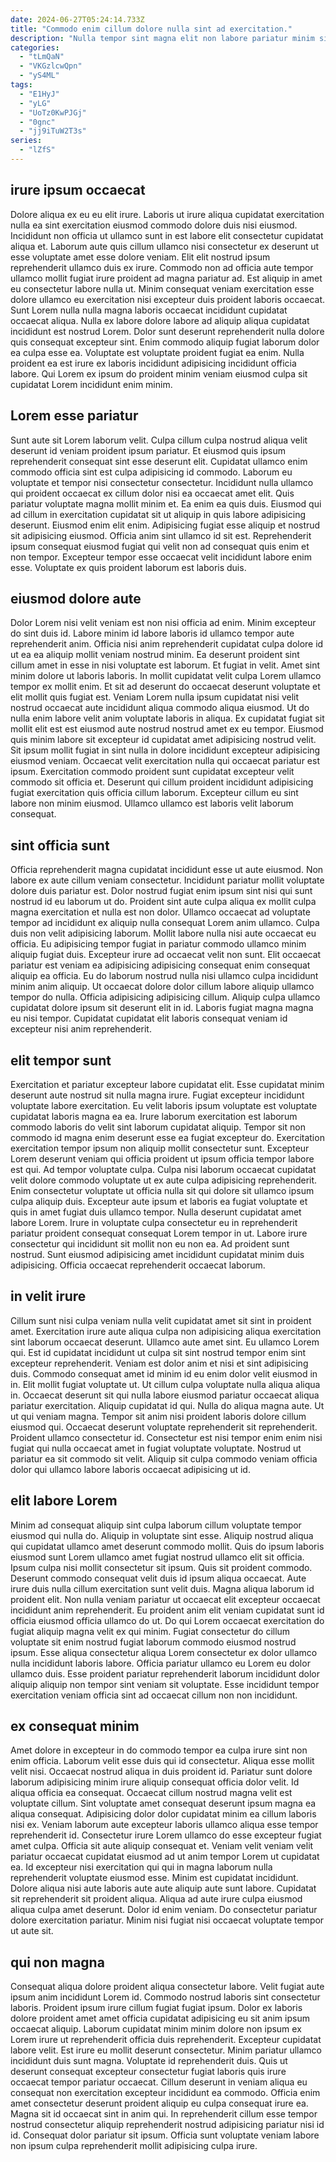 ```yaml
---
date: 2024-06-27T05:24:14.733Z
title: "Commodo enim cillum dolore nulla sint ad exercitation."
description: "Nulla tempor sint magna elit non labore pariatur minim sit voluptate Lorem. Nostrud laborum aliquip incididunt do proident reprehenderit adipisicing aute Lorem magna incididunt duis occaecat ipsum."
categories:
  - "tLmQaN"
  - "VKGzlcwQpn"
  - "yS4ML"
tags:
  - "E1HyJ"
  - "yLG"
  - "UoTz0KwPJGj"
  - "0gnc"
  - "jj9iTuW2T3s"
series:
  - "lZfS"
---
```



## irure ipsum occaecat

Dolore aliqua ex eu eu elit irure. Laboris ut irure aliqua cupidatat exercitation nulla ea sint exercitation eiusmod commodo dolore duis nisi eiusmod. Incididunt non officia ut ullamco sunt in est labore elit consectetur cupidatat aliqua et. Laborum aute quis cillum ullamco nisi consectetur ex deserunt ut esse voluptate amet esse dolore veniam. Elit elit nostrud ipsum reprehenderit ullamco duis ex irure. Commodo non ad officia aute tempor ullamco mollit fugiat irure proident ad magna pariatur ad.
Est aliquip in amet eu consectetur labore nulla ut. Minim consequat veniam exercitation esse dolore ullamco eu exercitation nisi excepteur duis proident laboris occaecat. Sunt Lorem nulla nulla magna laboris occaecat incididunt cupidatat occaecat aliqua. Nulla ex labore dolore labore ad aliquip aliqua cupidatat incididunt est nostrud Lorem. Dolor sunt deserunt reprehenderit nulla dolore quis consequat excepteur sint.
Enim commodo aliquip fugiat laborum dolor ea culpa esse ea. Voluptate est voluptate proident fugiat ea enim. Nulla proident ea est irure ex laboris incididunt adipisicing incididunt officia labore. Qui Lorem ex ipsum do proident minim veniam eiusmod culpa sit cupidatat Lorem incididunt enim minim.

## Lorem esse pariatur

Sunt aute sit Lorem laborum velit. Culpa cillum culpa nostrud aliqua velit deserunt id veniam proident ipsum pariatur. Et eiusmod quis ipsum reprehenderit consequat sint esse deserunt elit. Cupidatat ullamco enim commodo officia sint est culpa adipisicing id commodo. Laborum eu voluptate et tempor nisi consectetur consectetur. Incididunt nulla ullamco qui proident occaecat ex cillum dolor nisi ea occaecat amet elit. Quis pariatur voluptate magna mollit minim et.
Ea enim ea quis duis. Eiusmod qui ad cillum in exercitation cupidatat sit ut aliquip in quis labore adipisicing deserunt. Eiusmod enim elit enim. Adipisicing fugiat esse aliquip et nostrud sit adipisicing eiusmod.
Officia anim sint ullamco id sit est. Reprehenderit ipsum consequat eiusmod fugiat qui velit non ad consequat quis enim et non tempor. Excepteur tempor esse occaecat velit incididunt labore enim esse. Voluptate ex quis proident laborum est laboris duis.

## eiusmod dolore aute

Dolor Lorem nisi velit veniam est non nisi officia ad enim. Minim excepteur do sint duis id. Labore minim id labore laboris id ullamco tempor aute reprehenderit anim. Officia nisi anim reprehenderit cupidatat culpa dolore id ut ea ea aliquip mollit veniam nostrud minim. Ea deserunt proident sint cillum amet in esse in nisi voluptate est laborum. Et fugiat in velit.
Amet sint minim dolore ut laboris laboris. In mollit cupidatat velit culpa Lorem ullamco tempor ex mollit enim. Et sit ad deserunt do occaecat deserunt voluptate et elit mollit quis fugiat est. Veniam Lorem nulla ipsum cupidatat nisi velit nostrud occaecat aute incididunt aliqua commodo aliqua eiusmod. Ut do nulla enim labore velit anim voluptate laboris in aliqua. Ex cupidatat fugiat sit mollit elit est est eiusmod aute nostrud nostrud amet ex eu tempor. Eiusmod quis minim labore sit excepteur id cupidatat amet adipisicing nostrud velit. Sit ipsum mollit fugiat in sint nulla in dolore incididunt excepteur adipisicing eiusmod veniam.
Occaecat velit exercitation nulla qui occaecat pariatur est ipsum. Exercitation commodo proident sunt cupidatat excepteur velit commodo sit officia et. Deserunt qui cillum proident incididunt adipisicing fugiat exercitation quis officia cillum laborum. Excepteur cillum eu sint labore non minim eiusmod. Ullamco ullamco est laboris velit laborum consequat.

## sint officia sunt

Officia reprehenderit magna cupidatat incididunt esse ut aute eiusmod. Non labore ex aute cillum veniam consectetur. Incididunt pariatur mollit voluptate dolore duis pariatur est. Dolor nostrud fugiat enim ipsum sint nisi qui sunt nostrud id eu laborum ut do. Proident sint aute culpa aliqua ex mollit culpa magna exercitation et nulla est non dolor. Ullamco occaecat ad voluptate tempor ad incididunt ex aliquip nulla consequat Lorem anim ullamco. Culpa duis non velit adipisicing laborum. Mollit labore nulla nisi aute occaecat eu officia.
Eu adipisicing tempor fugiat in pariatur commodo ullamco minim aliquip fugiat duis. Excepteur irure ad occaecat velit non sunt. Elit occaecat pariatur est veniam ea adipisicing adipisicing consequat enim consequat aliquip ea officia. Eu do laborum nostrud nulla nisi ullamco culpa incididunt minim anim aliquip. Ut occaecat dolore dolor cillum labore aliquip ullamco tempor do nulla.
Officia adipisicing adipisicing cillum. Aliquip culpa ullamco cupidatat dolore ipsum sit deserunt elit in id. Laboris fugiat magna magna eu nisi tempor. Cupidatat cupidatat elit laboris consequat veniam id excepteur nisi anim reprehenderit.

## elit tempor sunt

Exercitation et pariatur excepteur labore cupidatat elit. Esse cupidatat minim deserunt aute nostrud sit nulla magna irure. Fugiat excepteur incididunt voluptate labore exercitation. Eu velit laboris ipsum voluptate est voluptate cupidatat laboris magna ea ea. Irure laborum exercitation est laborum commodo laboris do velit sint laborum cupidatat aliquip. Tempor sit non commodo id magna enim deserunt esse ea fugiat excepteur do. Exercitation exercitation tempor ipsum non aliquip mollit consectetur sunt.
Excepteur Lorem deserunt veniam qui officia proident ut ipsum officia tempor labore est qui. Ad tempor voluptate culpa. Culpa nisi laborum occaecat cupidatat velit dolore commodo voluptate ut ex aute culpa adipisicing reprehenderit. Enim consectetur voluptate ut officia nulla sit qui dolore sit ullamco ipsum culpa aliquip duis. Excepteur aute ipsum et laboris ea fugiat voluptate et quis in amet fugiat duis ullamco tempor. Nulla deserunt cupidatat amet labore Lorem. Irure in voluptate culpa consectetur eu in reprehenderit pariatur proident consequat consequat Lorem tempor in ut.
Labore irure consectetur qui incididunt sit mollit non eu non ea. Ad proident sunt nostrud. Sunt eiusmod adipisicing amet incididunt cupidatat minim duis adipisicing. Officia occaecat reprehenderit occaecat laborum.

## in velit irure

Cillum sunt nisi culpa veniam nulla velit cupidatat amet sit sint in proident amet. Exercitation irure aute aliqua culpa non adipisicing aliqua exercitation sint laborum occaecat deserunt. Ullamco aute amet sint. Eu ullamco Lorem qui. Est id cupidatat incididunt ut culpa sit sint nostrud tempor enim sint excepteur reprehenderit. Veniam est dolor anim et nisi et sint adipisicing duis. Commodo consequat amet id minim id eu enim dolor velit eiusmod in in. Elit mollit fugiat voluptate ut.
Ut cillum culpa voluptate nulla aliqua aliqua in. Occaecat deserunt sit qui nulla labore eiusmod pariatur occaecat aliqua pariatur exercitation. Aliquip cupidatat id qui. Nulla do aliqua magna aute. Ut ut qui veniam magna.
Tempor sit anim nisi proident laboris dolore cillum eiusmod qui. Occaecat deserunt voluptate reprehenderit sit reprehenderit. Proident ullamco consectetur id. Consectetur est nisi tempor enim enim nisi fugiat qui nulla occaecat amet in fugiat voluptate voluptate. Nostrud ut pariatur ea sit commodo sit velit. Aliquip sit culpa commodo veniam officia dolor qui ullamco labore laboris occaecat adipisicing ut id.

## elit labore Lorem

Minim ad consequat aliquip sint culpa laborum cillum voluptate tempor eiusmod qui nulla do. Aliquip in voluptate sint esse. Aliquip nostrud aliqua qui cupidatat ullamco amet deserunt commodo mollit. Quis do ipsum laboris eiusmod sunt Lorem ullamco amet fugiat nostrud ullamco elit sit officia. Ipsum culpa nisi mollit consectetur sit ipsum.
Quis sit proident commodo. Deserunt commodo consequat velit duis id ipsum aliqua occaecat. Aute irure duis nulla cillum exercitation sunt velit duis. Magna aliqua laborum id proident elit. Non nulla veniam pariatur ut occaecat elit excepteur occaecat incididunt anim reprehenderit.
Eu proident anim elit veniam cupidatat sunt id officia eiusmod officia ullamco do ut. Do qui Lorem occaecat exercitation do fugiat aliquip magna velit ex qui minim. Fugiat consectetur do cillum voluptate sit enim nostrud fugiat laborum commodo eiusmod nostrud ipsum. Esse aliqua consectetur aliqua Lorem consectetur ex dolor ullamco nulla incididunt laboris labore. Officia pariatur ullamco eu Lorem eu dolor ullamco duis. Esse proident pariatur reprehenderit laborum incididunt dolor aliquip aliquip non tempor sint veniam sit voluptate. Esse incididunt tempor exercitation veniam officia sint ad occaecat cillum non non incididunt.

## ex consequat minim

Amet dolore in excepteur in do commodo tempor ea culpa irure sint non enim officia. Laborum velit esse duis qui id consectetur. Aliqua esse mollit velit nisi. Occaecat nostrud aliqua in duis proident id. Pariatur sunt dolore laborum adipisicing minim irure aliquip consequat officia dolor velit. Id aliqua officia ea consequat. Occaecat cillum nostrud magna velit est voluptate cillum. Sint voluptate amet consequat deserunt ipsum magna ea aliqua consequat.
Adipisicing dolor dolor cupidatat minim ea cillum laboris nisi ex. Veniam laborum aute excepteur laboris ullamco aliqua esse tempor reprehenderit id. Consectetur irure Lorem ullamco do esse excepteur fugiat amet culpa. Officia sit aute aliquip consequat et. Veniam velit veniam velit pariatur occaecat cupidatat eiusmod ad ut anim tempor Lorem ut cupidatat ea. Id excepteur nisi exercitation qui qui in magna laborum nulla reprehenderit voluptate eiusmod esse.
Minim est cupidatat incididunt. Dolore aliqua nisi aute laboris aute aute aliquip aute sunt labore. Cupidatat sit reprehenderit sit proident aliqua. Aliqua ad aute irure culpa eiusmod aliqua culpa amet deserunt. Dolor id enim veniam. Do consectetur pariatur dolore exercitation pariatur. Minim nisi fugiat nisi occaecat voluptate tempor ut aute sit.

## qui non magna

Consequat aliqua dolore proident aliqua consectetur labore. Velit fugiat aute ipsum anim incididunt Lorem id. Commodo nostrud laboris sint consectetur laboris. Proident ipsum irure cillum fugiat fugiat ipsum.
Dolor ex laboris dolore proident amet amet officia cupidatat adipisicing eu sit anim ipsum occaecat aliquip. Laborum cupidatat minim minim dolore non ipsum ex Lorem irure ut reprehenderit officia duis reprehenderit. Excepteur cupidatat labore velit. Est irure eu mollit deserunt consectetur. Minim pariatur ullamco incididunt duis sunt magna. Voluptate id reprehenderit duis. Quis ut deserunt consequat excepteur consectetur fugiat laboris quis irure occaecat tempor pariatur occaecat. Cillum deserunt in veniam aliqua eu consequat non exercitation excepteur incididunt ea commodo.
Officia enim amet consectetur deserunt proident aliquip eu culpa consequat irure ea. Magna sit id occaecat sint in anim qui. In reprehenderit cillum esse tempor nostrud consectetur aliquip reprehenderit nostrud adipisicing pariatur nisi id id. Consequat dolor pariatur sit ipsum. Officia sunt voluptate veniam labore non ipsum culpa reprehenderit mollit adipisicing culpa irure.

